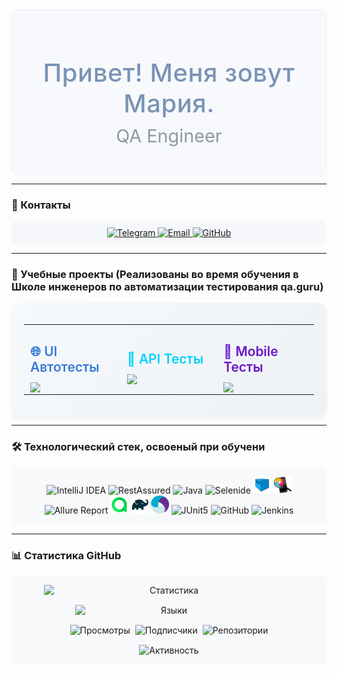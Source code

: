 <div align="center" style="background-color: #f8f9fc; padding: 20px; border-radius: 10px; border: 1px solid #eaeef5;">
  <h1 style="font-size: 2.5rem; color: #7a93b5; margin-bottom: 10px; font-weight: 500; letter-spacing: 0.5px;">Привет! Меня зовут Мария.</h1>
  <h2 style="font-size: 1.8rem; color: #8d99a6; margin-top: 0; font-weight: 400;">QA Engineer</h2>
</div>

---
### 📍 Контакты
<p align="center" style="background-color: #f5f7fa; padding: 10px; border-radius: 8px;">
  <a href="https://t.me/mariyalgri">
    <img src="https://img.shields.io/badge/-Telegram-8aa2c7?style=for-the-badge&logo=telegram&logoColor=white&labelColor=e8edf7" alt="Telegram">
  </a>
  <a href="mailto:panch-maria@yandex.ru">
    <img src="https://img.shields.io/badge/-Email-b88a8a?style=for-the-badge&logo=mail.ru&logoColor=white&labelColor=f7e8e8" alt="Email">
  </a>
  <a href="https://github.com/MariaLGri">
    <img src="https://img.shields.io/badge/-GitHub-9a8cb1?style=for-the-badge&logo=github&logoColor=white&labelColor=f0e8f7" alt="GitHub">
  </a>
</p>

---


### 🎯 Учебные проекты (Реализованы во время обучения в Школе инженеров по автоматизации тестирования qa.guru)
<div style="background: linear-gradient(135deg, #f6f9fc 0%, #eef2f5 100%); padding: 20px; border-radius: 12px; box-shadow: 0 4px 6px rgba(0,0,0,0.05);">

<table>
  <tr>
    <td width="33%" style="padding: 0 10px;">
      <h3 style="color: #3a7bd5; font-size: 1.3rem; margin-bottom: 12px; font-weight: 600;">🌐 UI Автотесты</h3>
      <a href="https://github.com/MariaLGri/UI_final_project">
        <img src="https://github-readme-stats.vercel.app/api/pin/?username=MariaLGri&repo=UI_final_project&theme=default&bg_color=f6f9fc&title_color=3a7bd5&text_color=2d3748&border_color=cbd5e0" />
      </a>
    </td>
    <td width="33%" style="padding: 0 10px;">
      <h3 style="color: #00d2ff; font-size: 1.3rem; margin-bottom: 12px; font-weight: 600;">🔌 API Тесты</h3>
      <a href="https://github.com/MariaLGri/Api_final_project">
        <img src="https://github-readme-stats.vercel.app/api/pin/?username=MariaLGri&repo=Api_final_project&theme=default&bg_color=f6f9fc&title_color=00d2ff&text_color=2d3748&border_color=cbd5e0" />
      </a>
    </td>
    <td width="33%" style="padding: 0 10px;">
      <h3 style="color: #6a11cb; font-size: 1.3rem; margin-bottom: 12px; font-weight: 600;">📱 Mobile Тесты</h3>
      <a href="https://github.com/MariaLGri/mobile_automation_final_project">
        <img src="https://github-readme-stats.vercel.app/api/pin/?username=MariaLGri&repo=mobile_automation_final_project&theme=default&bg_color=f6f9fc&title_color=6a11cb&text_color=2d3748&border_color=cbd5e0" />
      </a>
    </td>
  </tr>
</table>

</div>

---


### 🛠 Технологический стек, освоеный при обучени
<p align="center" style="background-color: #f8f9fa; padding: 15px; border-radius: 8px;">
  <img width="6%" title="IntelliJ IDEA" src="https://cdn.jsdelivr.net/gh/devicons/devicon/icons/intellij/intellij-original.svg">
  <img width="6%" title="RestAssured" src="https://avatars.githubusercontent.com/u/19369327?s=200&v=4">
  <img width="6%" title="Java" src="https://cdn.jsdelivr.net/gh/devicons/devicon/icons/java/java-original.svg">
  <img width="8%" title="Selenide" src="https://selenide.org/images/selenide-logo-big.png">
  <img width="6%" title="Selenoid" src="icon/Selenoid.svg">
  <img width="6%" title="Appium inspector" src="icon/appium_inspector.png">
  <img width="6%" title="Allure Report" src="https://avatars.githubusercontent.com/u/5879127?s=200&v=4">
  <img width="6%" title="Allure TestOps" src="icon/Allure_TO.svg">
  <img width="6%" title="Gradle" src="icon/Gradle.svg">
  <img width="6%" title="Appium" src="icon/Appium.svg">
  <img width="6%" title="JUnit5" src="https://junit.org/junit5/assets/img/junit5-logo.png">
  <img width="6%" title="GitHub" src="https://cdn.jsdelivr.net/gh/devicons/devicon/icons/github/github-original.svg">
  <img width="6%" title="Jenkins" src="https://cdn.jsdelivr.net/gh/devicons/devicon/icons/jenkins/jenkins-original.svg">
</p>

---

### 📊 Статистика GitHub

<div align="center" style="background-color: #f8f9fa; padding: 15px; border-radius: 8px;">

<!-- Основные графики -->
<div style="display: flex; flex-wrap: wrap; justify-content: center; gap: 15px; margin-bottom: 15px;">
  <img src="https://github-readme-stats.vercel.app/api?username=MariaLGri&show_icons=true&theme=default&title_color=4a6fa5&text_color=495057&icon_color=6e5494&border_color=dee2e6&bg_color=f8f9fa&hide_border=true&include_all_commits=true&count_private=true" alt="Статистика" width="400">
  
  <img src="https://github-readme-stats.vercel.app/api/top-langs/?username=MariaLGri&layout=compact&theme=default&title_color=4a6fa5&text_color=495057&border_color=dee2e6&bg_color=f8f9fa&hide_border=true&langs_count=5" alt="Языки" width="300">
</div>

<!-- Компактные счетчики в одну строку -->
<div style="display: flex; justify-content: center; gap: 8px; flex-wrap: wrap;">
  <img src="https://komarev.com/ghpvc/?username=MariaLGri&color=4a6fa5&style=flat-square&label=Views" alt="Просмотры">
  <img src="https://img.shields.io/github/followers/MariaLGri?color=6e5494&style=flat-square&label=Followers" alt="Подписчики">
  <img src="https://img.shields.io/badge/Repos-8-ff6b6b?style=flat-square" alt="Репозитории">
</div>

<!-- Streak статистика -->
<div style="margin-top: 15px;">
  <img src="https://streak-stats.demolab.com?user=MariaLGri&theme=default&border=dee2e6&background=f8f9fa&dates=6c757d&stroke=dee2e6&ring=4a6fa5&fire=ff6b6b&currStreakNum=495057&sideNums=495057&currStreakLabel=Streak" alt="Активность" width="400">
</div>

</div>
